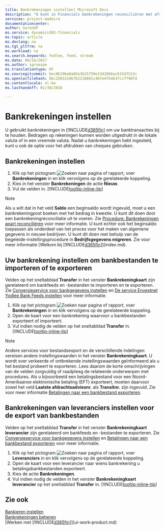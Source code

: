 ```yaml
---
title: Bankrekeningen instellen| Microsoft Docs
description: "U kunt in Financials bankrekeningen reconciliëren met afschriften van de bank."
services: project-madeira
documentationcenter: 
author: SorenGP
ms.service: dynamics365-financials
ms.topic: article
ms.devlang: na
ms.tgt_pltfrm: na
ms.workload: na
ms.search.keywords: Yodlee, feed, stream
ms.date: 09/26/2017
ms.author: sgroespe
ms.translationtype: HT
ms.sourcegitcommit: bec0619be0a65e3625759e13d2866ac615d7513c
ms.openlocfilehash: 8bc250332467b2218691c467e4fb463fcc7f90fd
ms.contentlocale: nl-be
ms.lasthandoff: 01/30/2018

---
```

# <a name="set-up-bank-accounts"></a>Bankrekeningen instellen
U gebruikt bankrekeningen in [!INCLUDE[d365fin](includes/d365fin_md.md)] om uw banktransacties bij te houden. Bedragen op rekeningen kunnen worden uitgedrukt in de lokale valuta of in een vreemde valuta. Nadat u bankrekeningen hebt ingesteld, kunt u ook de optie voor het afdrukken van cheques gebruiken.

## <a name="to-set-up-bank-accounts"></a>Bankrekeningen instellen
1. Klik op het pictogram ![Zoeken naar pagina of rapport](media/ui-search/search_small.png "pictogram Zoeken naar pagina of rapport"), voer **Bankrekeningen** in en klik vervolgens op de gerelateerde koppeling.
2. Kies in het venster **Bankrekeningen** de actie **Nieuw**.
3. Vul de velden in. [!INCLUDE[tooltip-inline-tip](includes/tooltip-inline-tip_md.md)]

> [!NOTE]
> Als u wilt dat in het veld **Saldo** een beginsaldo wordt ingevuld, moet u een bankrekeningpost boeken met het bedrag in kwestie. U kunt dit doen door een bankrekeningreconciliatie uit te voeren. Zie [Procedure: Bankrekeningen apart reconciliëren](bank-how-reconcile-bank-accounts-separately.md) voor meer informatie. U kunt echter ook het beginsaldo toepassen als onderdeel van het proces voor het maken van algemene gegevens in nieuwe bedrijven. U kunt dit doen met behulp van de begeleide-instellingsprocedure in **Bedrijfsgegevens migreren**. Zie voor meer informatie [Welkom bij [!INCLUDE[d365fin](includes/d365fin_md.md)]](index.md).

## <a name="to-set-up-your-bank-account-for-import-or-export-of-bank-files"></a>Uw bankrekening instellen om bankbestanden te importeren of te exporteren
Velden op het sneltabblad **Transfer** in het venster **Bankrekeningkaart** zijn gerelateerd om bankfeeds en -bestanden te importeren en te exporteren. Zie [Conversieservice voor bankgegevens instellen](bank-how-setup-bank-data-conversion-service.md) en [De service Envestnet Yodlee Bank Feeds instellen](bank-how-setup-bank-statement-service.md) voor meer informatie.

1. Klik op het pictogram ![Zoeken naar pagina of rapport](media/ui-search/search_small.png "pictogram Zoeken naar pagina of rapport"), voer **Bankrekeningen** in en klik vervolgens op de gerelateerde koppeling.
2. Open de kaart voor een bankrekening waarvoor u bankbestanden exporteert of importeert.
3. Vul indien nodig de velden op het sneltabblad **Transfer** in. [!INCLUDE[tooltip-inline-tip](includes/tooltip-inline-tip_md.md)]

> [!NOTE]  
>   Andere services voor bestandsexport en de verschillende indelingen vereisen andere instellingswaarden in het venster **Bankrekeningkaart**. U wordt over verkeerde of ontbrekende instellingswaarden geïnformeerd als u het bestand probeert te exporteren. Lees daarom de korte omschrijvingen van de velden zorgvuldig of raadpleeg de relateerde onderwerpen met procedures. Als u bijvoorbeeld een betalingsbestand voor een Noord-Amerikaanse elektronische betaling (EFT) exporteert, moeten daarvoor zowel het veld **Laatste afdrachtsadviesnr.** als **Transitnr.** zijn ingevuld. Zie voor meer informatie [Betalingen naar een bankbestand exporteren](payables-how-export-payments-bank-file.md).

## <a name="to-set-up-vendor-bank-accounts-for-export-of-bank-files"></a>Bankrekeningen van leveranciers instellen voor de export van bankbestanden
Velden op het sneltabblad **Transfer** in het venster **Bankrekeningkaart leverancier** zijn gerelateerd om bankfeeds en -bestanden te exporteren. Zie [Conversieservice voor bankgegevens instellen](bank-how-setup-bank-data-conversion-service.md) en [Betalingen naar een bankbestand exporteren](payables-how-export-payments-bank-file.md) voor meer informatie.

1. Klik op het pictogram ![Zoeken naar pagina of rapport](media/ui-search/search_small.png "pictogram Zoeken naar pagina of rapport"), voer **Leveranciers** in en klik vervolgens op de gerelateerde koppeling.
2. Open de kaart voor een leverancier naar wiens bankrekening u betalingsbankbestanden exporteert.
3. Kies de actie **Bankrekeningen**.
3. Vul indien nodig de velden in het venster **Bankrekeningkaart leverancier** op het sneltabblad **Transfer** in. [!INCLUDE[tooltip-inline-tip](includes/tooltip-inline-tip_md.md)]

## <a name="see-also"></a>Zie ook
[Bankieren instellen](bank-setup-banking.md)  
[Bankrekeningen beheren](bank-manage-bank-accounts.md)  
[Werken met [!INCLUDE[d365fin](includes/d365fin_md.md)]](ui-work-product.md)

